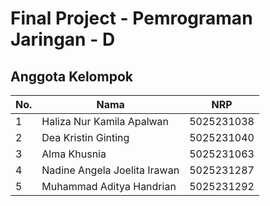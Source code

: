 # Final Project - Pemrograman Jaringan - D


## Anggota Kelompok

| No. | Nama                              | NRP        |
|-----|-----------------------------------|------------|
| 1   | Haliza Nur Kamila Apalwan        | 5025231038 |
| 2   | Dea Kristin Ginting               | 5025231040 |
| 3   | Alma Khusnia                      | 5025231063 |
| 4   | Nadine Angela Joelita Irawan     | 5025231287 |
| 5   | Muhammad Aditya Handrian         | 5025231292 |
